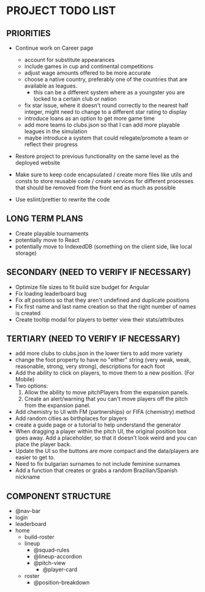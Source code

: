 # PROJECT TODO LIST

## PRIORITIES

- Continue work on Career page
  - account for substitute appearances
  - include games in cup and continental competitions
  - adjust wage amounts offered to be more accurate
  - choose a native country, preferably one of the countries that are available as leagues.
    - this can be a different system where as a youngster you are locked to a certain club or nation
  - fix star issue, where it doesn't round correctly to the nearest half integer, might need to change to a different star rating to display
  - introduce loans as an option to get more game time
  - add more teams to clubs.json so that I can add more playable leagues in the simulation
  - maybe introduce a system that could relegate/promote a team or reflect their progress

- Restore project to previous functionality on the same level as the deployed website
- Make sure to keep code encapsulated / create more files like utils and consts to store reusable code / create services for different processes that should be removed from the front end as much as possible
- Use eslint/prettier to rewrite the code

## LONG TERM PLANS

- Create playable tournaments
- potentially move to React
- potentially move to IndexedDB (something on the client side, like local storage)

## SECONDARY (NEED TO VERIFY IF NECESSARY)

- Optimize file sizes to fit build size budget for Angular
- Fix loading leaderboard bug
- Fix alt positions so that they aren't undefined and duplicate positions
- Fix first name and last name creation so that the right number of names is created
- Create tooltip modal for players to better view their stats/attributes

## TERTIARY (NEED TO VERIFY IF NECESSARY)

- add more clubs to clubs.json in the lower tiers to add more variety
- change the foot property to have no "either" string (very weak, weak, reasonable, strong, very strong), descriptions for each foot
- Add the ability to click on players, to move them to a new position. (For Mobile)
- Two options:
  1. Allow the ability to move pitchPlayers from the expansion panels.
  2. Create an alert/warning that you can't move players off the pitch from the expansion panel.
- Add chemistry to UI with FM (partnerships) or FIFA (chemistry) method
- Add random cities as birthplaces for players
- create a guide page or a tutorial to help understand the generator
- When dragging a player within the pitch UI, the original position box goes away. Add a placeholder, so that it doesn't look weird and you can place the player back.
- Update the UI so the buttons are more compact and the data/players are easier to get to.
- Need to fix bulgarian surnames to not include feminine surnames
- Add a function that creates or grabs a random Brazilian/Spanish nickname

## COMPONENT STRUCTURE

- @nav-bar
- login
- leaderboard
- home
  - build-roster
  - lineup
    - @squad-rules
    - @lineup-accordion
    - @pitch-view
      - @player-card
  - roster
    - @position-breakdown
